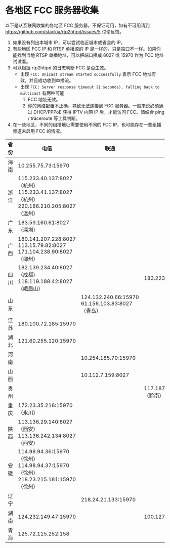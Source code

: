 # 各地区 FCC 服务器收集

以下是从互联网收集的各地区 FCC 服务器，不保证可用，如有不可用请到 <https://github.com/stackia/rtp2httpd/issues/5> 讨论反馈。

1. 如果没有列出本城市 IP，可以尝试临近城市或省会的 IP。
2. 有些地区 FCC IP 和 RTSP 单播源的 IP 是一样的，只是端口不一样。如果你能找到当地 RTSP 单播地址，可以把端口换成 8027 或 15970 作为 FCC 地址试试看。
3. 可以根据 rtp2httpd 的日志判断 FCC 是否生效。
   - 出现 `FCC: Unicast stream started successfully` 表示 FCC 地址有效，并且成功收到单播流。
   - 出现 `FCC: Server response timeout (1 seconds), falling back to multicast` 有两种可能
     1. FCC 地址无效。
     2. 你的网络配置不正确，导致无法连接到 FCC 服务器。一般来说必须通过 DHCP/PPPoE 获得 IPTV 内网 IP 后，才能访问 FCC。请结合 ping / traceroute 等工具判断。
4. 在一些地区，不同的组播地址需要使用不同的 FCC IP，也可能存在一些组播频道未启用 FCC 的情况。

| 省份 | 电信                                                                                       | 联通                                               | 移动                        |
| ---- | ------------------------------------------------------------------------------------------ | -------------------------------------------------- | --------------------------- |
| 海南 | 10.255.75.73:15970                                                                         |                                                    |                             |
| 浙江 | 115.233.40.137:8027（杭州）<br>115.233.41.137:8027（杭州）<br>220.186.210.205:8027（温州） |                                                    |                             |
| 广东 | 183.59.160.61:8027（深圳）                                                                 |                                                    |                             |
| 广西 | 180.141.207.228:8027<br>113.15.79.82:8027<br>171.104.238.90:8027（柳州）                   |                                                    |                             |
| 四川 | 182.139.234.40:8027（成都）<br>118.119.188.42:8027（峨眉山）                               |                                                    | 183.223.164.65:8027         |
| 山东 |                                                                                            | 124.132.240.66:15970<br>61.156.103.83:8027（青岛） |                             |
| 江苏 | 180.100.72.185:15970                                                                       |                                                    |                             |
| 湖北 | 121.60.255.120:15970                                                                       |                                                    |                             |
| 河南 |                                                                                            | 10.254.185.70:15970                                |                             |
| 山西 |                                                                                            | 10.112.7.159:8027                                  |                             |
| 贵州 |                                                                                            |                                                    | 117.187.29.36:15970（黔南） |
| 重庆 | 172.23.35.216:15970（永川）                                                                |                                                    |                             |
| 陕西 | 113.136.29.140:8027（西安）<br>113.136.242.134:8027（西安）                                |                                                    |                             |
| 安徽 | 114.98.94.36:15970（徐州）<br>114.98.94.37:15970（徐州）<br>218.23.215.181:15970（徐州）   |                                                    |                             |
| 辽宁 |                                                                                            | 218.24.21.133:15970                                |                             |
| 湖南 | 124.232.149.47:15970                                                                       |                                                    | 100.127.255.233:15970       |
| 青海 | 125.72.115.252:158                                                                         |                                                    |                             |
